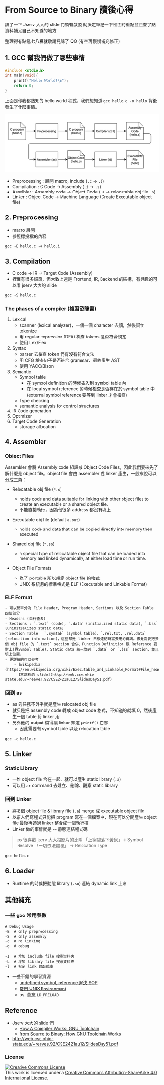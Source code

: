 # From Source to Binary 讀後心得

讀了一下 Jserv 大大的 slide 們頗有啟發
就決定筆記一下裡面的重點並且查了點資料補足自己不知道的地方

整理得有點亂七八糟就敬請見諒了 QQ (有空再慢慢補充修正)

## 1. GCC 幫我們做了哪些事情

```C
#include <stdio.h>
int main(void){
    printf("Hello World!\n");
    return 0;
}
```

上面是你我都熟知的 hello world 程式，我們想知道 `gcc hello.c -o hello` 背後發生了什麼事情。

![](flow.png)

- Preprocessing : 展開 macro, include (`.c` -> `.i`)
- Compilation : C Code -> Assembly  (`.i` -> `.s`)
- Asselbler : Assembly code -> Object Code   (`.s` -> relocatable obj file `.o`)
- Linker : Object Code -> Machine Language (Create Executable object file)

## 2. Preprocessing

- macro 展開
- 參照標投檔的內容

`gcc -E hello.c -o hello.i`

## 3. Compilation

- C code -> IR -> Target Code (Assembly)
- 裡面有很多細節，但大致上還是 Frontend, IR, Backend 的結構，有興趣的可以看 jserv 大大的 slide

`gcc -S hello.c`

### The phases of a compiler (複習恐龍書)

1. Lexical
    - scanner (lexical analyzer)，一個一個 character 去讀，然後幫忙 tokenize
    - 用 regular expression (DFA) 檢查 tokens 是否符合規定
    - 使用 Lex/Flex
2. Syntax
    - parser 去檢查 token 們有沒有符合文法
    - 用 CFG 檢查句子是否符合 grammar，最終產生 AST
    - 使用 YACC/Bison
3. Semantic
    - Symbol table
        - 在 symbol definition 的時候插入到 symbol table 內
        - 在 local symbol reference 的時候檢查是否存在於 symbol table 中 (external symbol reference 要等到 linker 才會檢查)
    - Type checking
    - semantic analysis for control structures
4. IR Code generation
5. Optimizer
6. Target Code Generation
    - storage allocation

## 4. Assembler

### Object Files

Assembler 會將 Assembly code 組譯成 Object Code Files，因此我們要來先了解什麼是 object file。object file 會由 assembler 或 linker 產生，一般來說可以分成三類：
- Relocatable obj file (`*.o`)
    - holds code and data suitable for linking with other object files to create an executable or a
shared object file.
    - 不能直接執行，因為他很多 address 都沒有填上
- Executable obj file (default `a.out`)
    - holds code and data that can be copied directly into memory then executed
- Shared obj file (`*.so`)
    - a special type of relocatable object file that can be loaded into memory and linked dynamically, at either load time or run time.

- Object File Formats
    - 為了 portable 所以規範 object file 的格式
    - UNIX 系統用的標準格式是 ELF (Executable and Linkable Format)

### ELF Format
    - 可以簡單分為 File Header, Program Header、Sections 以及 Section Table 四個部分
    - Headers (自行查表)
    - Sections : `.text` (code), `.data` (initialized static data), `.bss` (uninitialized static data)
    - Section Table : `.symtab` (symbol table)、`.rel.txt, .rel.data` (relocation information)，這些都是 linker 日後連結時需要用的資訊。像是需要把多個 obj file 的 `.text` section 合併、Function Definition 跟 Reference 要對上(靠Symbol Table)、Static data 統一放到 `.data` or `.bss` section，並且填上位置。
    - 更詳細的可以參考
        - [wikipedia](https://en.wikipedia.org/wiki/Executable_and_Linkable_Format#File_header)
        - [某課程的 slide](http://web.cse.ohio-state.edu/~reeves.92/CSE2421au12/SlidesDay51.pdf)

### 回到 as

- as 的任務不外乎就是產生 relocated obj file
- 就只是把 assembly code 轉成 object code 格式，不知道的就填 0，然後產生一個 table 給 linker 用
- 另外他的 output 檔得讓 linker 知道 `printf()` 在哪
    - 因此需要有 symbol table 以及 relocation table

`gcc -c hello.c`

## 5. Linker

### Static Library

- 一堆 object file 合在一起，就可以產生 static library (`.a`)
- 可以用 `ar` command 去建立、刪除、觀察 static library

### 回到 Linker

- 將多個 object file & library file (`.a`) merge 成 executable object file
- 以前人們寫程式只能把 program 寫在一個檔案中，現在可以分開產生 object file 最後再透過 linker 整合成一個執行檔
- Linker 做的事情就是 -- 靜態連結程式碼

> ps 很喜歡 jserv 大大投影片的比喻
> 「上窮碧落下黃泉」-> Symbol Resolve
> 「一切依法處理」  -> Relocation Type

`gcc hello.c`

## 6. Loader

- Runtime 的時候把動態 library (`.so`) 連結 dynamic link 上來

## 其他補充

### 一些 gcc 常用參數

```
# Debug Usage
-E  # only preprocessing
-S  # only assembly
-c  # no linking
-g  # debug

-I  # 增加 include file 搜尋資料夾
-L  # 增加 library file 搜尋資料夾
-l  # 指定 link 的函式庫
```

- 一些不錯的學習資源
    - [undefined symbol, reference 解決 SOP](https://medium.com/fcamels-notes/解決-linux-上-c-c-的-undefined-symbol-或-undefined-reference-a80ee8f85425)
    - [常用 UNIX Environment](https://stackoverflow.com/questions/16044020/gcc-and-linking-environment-variables-and-flags)
    - ps. 莫忘 `LD_PRELOAD`

## Reference

- Jserv 大大的 slide 們
    - [How A Compiler Works: GNU Toolchain](https://www.slideshare.net/jserv/how-a-compiler-works-gnu-toolchain)
    - [from Source to Binary: How GNU Toolchain Works](https://www.slideshare.net/jserv/from-source-to-binary-how-gnu-toolchain-works/46)
- http://web.cse.ohio-state.edu/~reeves.92/CSE2421au12/SlidesDay51.pdf

### License

<a rel="license" href="http://creativecommons.org/licenses/by-sa/4.0/"><img alt="Creative Commons License" style="border-width:0" src="https://i.creativecommons.org/l/by-sa/4.0/88x31.png" /></a><br />This work is licensed under a <a rel="license" href="http://creativecommons.org/licenses/by-sa/4.0/">Creative Commons Attribution-ShareAlike 4.0 International License</a>.
